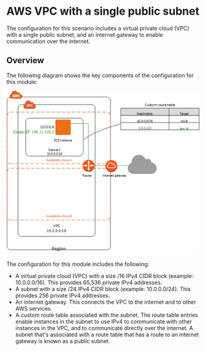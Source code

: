 # AWS VPC with a single public subnet

The configuration for this scenario includes a virtual private cloud (VPC) with a single public subnet, and an internet gateway to enable communication over the internet.

## Overview

The following diagram shows the key components of the configuration for this module:

![The following diagram shows the key components of the configuration for this module](https://github.com/yurymkomarov/terraform-aws-vpc-single-public/raw/master/images/diagram.png?raw=true)

The configuration for this module includes the following:

- A virtual private cloud (VPC) with a size /16 IPv4 CIDR block (example: 10.0.0.0/16). This provides 65,536 private IPv4 addresses.
- A subnet with a size /24 IPv4 CIDR block (example: 10.0.0.0/24). This provides 256 private IPv4 addresses.
- An internet gateway. This connects the VPC to the internet and to other AWS services.
- A custom route table associated with the subnet. The route table entries enable instances in the subnet to use IPv4 to communicate with other instances in the VPC, and to communicate directly over the internet. A subnet that's associated with a route table that has a route to an internet gateway is known as a public subnet.
